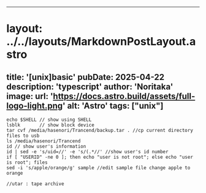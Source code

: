 
---
# layout: ../../layouts/MarkdownPostLayout.astro
title: '[unix]basic'
pubDate: 2025-04-22
description: 'typescript'
author: 'Noritaka'
image:
    url: 'https://docs.astro.build/assets/full-logo-light.png'
    alt: 'Astro'
tags: ["unix"]
---



```
echo $SHELL // show using SHELL
lsblk       // show block device
tar cvf /media/hasenori/Trancend/backup.tar . //cp current directory files to usb
ls /media/hasenori/Trancend
id // show user's information
id | sed -e 's/uid=//' -e 's/(.*//' //show user's id number
if [ "USERID" -ne 0 ]; then echo "user is not root"; else echo "user is root"; files
sed -i 's/apple/orange/g' sample //edit sample file change apple to orange

//utar : tape archive
```
